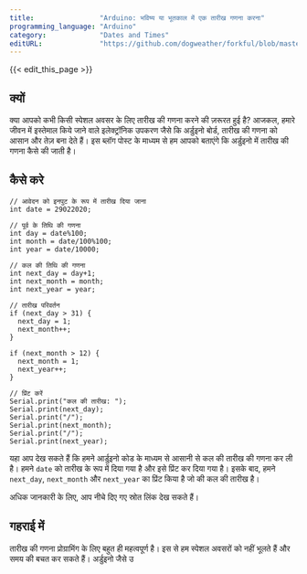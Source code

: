 ```yaml
---
title:                "Arduino: भविष्य या भूतकाल में एक तारीख गणना करना"
programming_language: "Arduino"
category:             "Dates and Times"
editURL:              "https://github.com/dogweather/forkful/blob/master/content/hi/arduino/calculating-a-date-in-the-future-or-past.md"
---
```


{{< edit_this_page >}}

## क्यों

क्या आपको कभी किसी स्पेशल अवसर के लिए तारीख की गणना करने की ज़रूरत हुई है? आजकल, हमारे जीवन में इस्तेमाल किये जाने वाले इलेक्ट्रॉनिक उपकरण जैसे कि अर्डुइनो बोर्ड, तारीख की गणना को आसान और तेज़ बना देते हैं। इस ब्लॉग पोस्ट के माध्यम से हम आपको बताएंगे कि अर्डुइनो में तारीख की गणना कैसे की जाती है। 

## कैसे करे

```arduino
// आवेदन को इनपुट के रूप में तारीख दिया जाना 
int date = 29022020;

// पूर्व के तिथि की गणना
int day = date%100;
int month = date/100%100;
int year = date/10000;

// कल की तिथि की गणना
int next_day = day+1;
int next_month = month;
int next_year = year;

// तारीख परिवर्तन
if (next_day > 31) {
  next_day = 1;
  next_month++;
}

if (next_month > 12) {
  next_month = 1;
  next_year++;
}

// प्रिंट करें
Serial.print("कल की तारीख: ");
Serial.print(next_day);
Serial.print("/");
Serial.print(next_month);
Serial.print("/");
Serial.print(next_year);
``` 

यहा आप देख सकते हैं कि हमने आर्डुइनो कोड के माध्यम से आसानी से कल की तारीख की गणना कर ली है। हमने `date` को तारीख के रूप में दिया गया है और इसे प्रिंट कर दिया गया है। इसके बाद, हमने `next_day`, `next_month` और `next_year` का प्रिंट किया है जो की कल की तारीख है। 

अधिक जानकारी के लिए, आप नीचे दिए गए स्रोत लिंक देख सकते हैं। 

## गहराई में

तारीख की गणना प्रोग्रामिंग के लिए बहुत ही महत्वपूर्ण है। इस से हम स्पेशल अवसरों को नहीं भूलते हैं और समय की बचत कर सकते हैं। अर्डुइनो जैसे उ